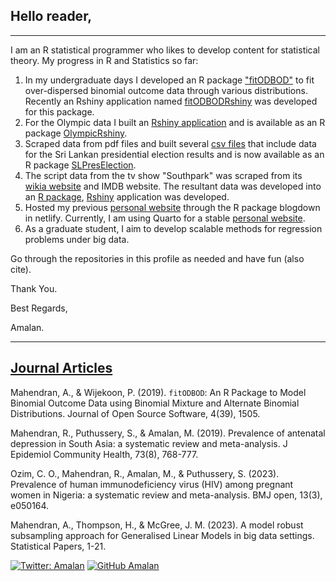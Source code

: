 ## Hello reader, 
---

I am an R statistical programmer who likes to develop content for statistical theory. My progress in R and Statistics so far:
1. In my undergraduate days I developed an R package ["fitODBOD"](https://cran.r-project.org/web/packages/fitODBOD/index.html) to fit over-dispersed binomial outcome data through various distributions. Recently an Rshiny application named [fitODBODRshiny](https://amalan-con-stat.shinyapps.io/fitodbodrshiny/) was developed for this package.
2. For the Olympic data I built an [Rshiny application](https://amalan-con-stat.shinyapps.io/OlympicRshiny/)  and is available as an R package [OlympicRshiny](https://cran.r-project.org/web/packages/OlympicRshiny/index.html).
3. Scraped data from pdf files and built several [csv files](https://github.com/Amalan-ConStat/PresidentialElection) that include data for the Sri Lankan presidential election results and is now available as an R package [SLPresElection](https://cran.r-project.org/web/packages/SLPresElection/index.html).
4. The script data from the tv show "Southpark" was scraped from its [wikia website](https://southpark.fandom.com/wiki/South_Park_Archives) and IMDB website. The resultant data was developed into an [R package](https://cran.r-project.org/web/packages/SouthParkRshiny/index.html), [Rshiny](https://amalan-con-stat.shinyapps.io/SouthParkRshiny/) application was developed.
5. Hosted my previous [personal website](https://amalan-con-stat.netlify.app/) through the R package blogdown in netlify. Currently, I am using Quarto for a stable [personal website](https://www.amalan-mahendran.com). 
6. As a graduate student, I aim to develop scalable methods for regression problems under big data. 

Go through the repositories in this profile as needed and have fun (also cite).

Thank You.

Best Regards,

Amalan.

---

## [Journal Articles](https://scholar.google.com/citations?user=fj4E-GMAAAAJ&hl=en)

Mahendran, A., & Wijekoon, P. (2019). ``fitODBOD``: An R Package to Model Binomial Outcome Data using Binomial Mixture and Alternate Binomial Distributions. Journal of Open Source Software, 4(39), 1505.

Mahendran, R., Puthussery, S., & Amalan, M. (2019). Prevalence of antenatal depression in South Asia: a systematic review and meta-analysis. J Epidemiol Community Health, 73(8), 768-777.

Ozim, C. O., Mahendran, R., Amalan, M., & Puthussery, S. (2023). Prevalence of human immunodeficiency virus (HIV) among pregnant women in Nigeria: a systematic review and meta-analysis. BMJ open, 13(3), e050164.

Mahendran, A., Thompson, H., & McGree, J. M. (2023). A model robust subsampling approach for Generalised Linear Models in big data settings. Statistical Papers, 1-21.

[![Twitter: Amalan](https://img.shields.io/twitter/follow/Amalan_Con_Stat?style=social)](https://twitter.com/Amalan_Con_Stat)
[![GitHub Amalan](https://img.shields.io/github/followers/Amalan-ConStat?label=follow&style=social)](https://github.com/Amalan-ConStat)
